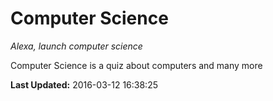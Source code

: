 # Computer Science
*Alexa, launch computer science*

Computer Science is a quiz about computers and many more

**Last Updated:** 2016-03-12 16:38:25